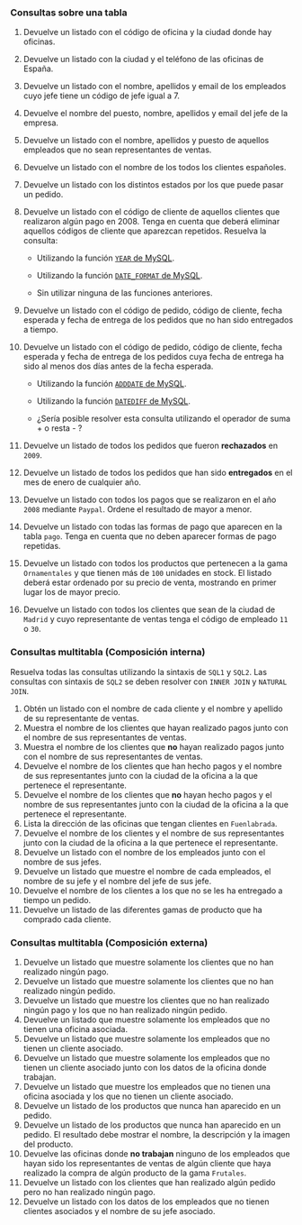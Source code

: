 ### Consultas sobre una tabla

1. Devuelve un listado con el código de oficina y la ciudad donde hay oficinas.
2. Devuelve un listado con la ciudad y el teléfono de las oficinas de España.
3. Devuelve un listado con el nombre, apellidos y email de los empleados cuyo jefe tiene un código de jefe igual a 7.
4. Devuelve el nombre del puesto, nombre, apellidos y email del jefe de la empresa.
5. Devuelve un listado con el nombre, apellidos y puesto de aquellos empleados que no sean representantes de ventas.
6. Devuelve un listado con el nombre de los todos los clientes españoles.
7. Devuelve un listado con los distintos estados por los que puede pasar un pedido.
8. Devuelve un listado con el código de cliente de aquellos clientes que realizaron algún pago en 2008. Tenga en cuenta que deberá eliminar aquellos códigos de cliente que aparezcan repetidos. Resuelva la consulta:

   - Utilizando la función [`YEAR` de MySQL](https://dev.mysql.com/doc/refman/5.5/en/date-and-time-functions.html#function_year).

   - Utilizando la función [`DATE_FORMAT` de MySQL](https://dev.mysql.com/doc/refman/5.5/en/date-and-time-functions.html#function_date-format).

   - Sin utilizar ninguna de las funciones anteriores.


9. Devuelve un listado con el código de pedido, código de cliente, fecha esperada y fecha de entrega de los pedidos que no han sido entregados a tiempo.
10. Devuelve un listado con el código de pedido, código de cliente, fecha esperada y fecha de entrega de los pedidos cuya fecha de entrega ha sido al menos dos días antes de la fecha esperada.

       - Utilizando la función [`ADDDATE` de MySQL](https://dev.mysql.com/doc/refman/5.5/en/date-and-time-functions.html#function_adddate).
    
    - Utilizando la función [`DATEDIFF` de MySQL](https://dev.mysql.com/doc/refman/5.5/en/date-and-time-functions.html#function_datediff).
    
    - ¿Sería posible resolver esta consulta utilizando el operador de suma + o resta - ?

11. Devuelve un listado de todos los pedidos que fueron **rechazados** en `2009`.

12. Devuelve un listado de todos los pedidos que han sido **entregados** en el mes de enero de cualquier año.

13. Devuelve un listado con todos los pagos que se realizaron en el año `2008` mediante `Paypal`. Ordene el resultado de mayor a menor.

14. Devuelve un listado con todas las formas de pago que aparecen en la tabla `pago`. Tenga en cuenta que no deben aparecer formas de pago repetidas.

15. Devuelve un listado con todos los productos que pertenecen a la gama `Ornamentales` y que tienen más de `100` unidades en stock. El listado deberá estar ordenado por su precio de venta, mostrando en primer lugar los de mayor precio.

16. Devuelve un listado con todos los clientes que sean de la ciudad de `Madrid` y cuyo representante de ventas tenga el código de empleado `11` o `30`.

   

### Consultas multitabla (Composición interna)

Resuelva todas las consultas utilizando la sintaxis de `SQL1` y `SQL2`. Las consultas con sintaxis de `SQL2` se deben resolver con `INNER JOIN` y `NATURAL JOIN`.

1. Obtén un listado con el nombre de cada cliente y el nombre y apellido de su representante de ventas.
2. Muestra el nombre de los clientes que hayan realizado pagos junto con el nombre de sus representantes de ventas.
3. Muestra el nombre de los clientes que **no** hayan realizado pagos junto con el nombre de sus representantes de ventas.
4. Devuelve el nombre de los clientes que han hecho pagos y el nombre de sus representantes junto con la ciudad de la oficina a la que pertenece el representante.
5. Devuelve el nombre de los clientes que **no** hayan hecho pagos y el nombre de sus representantes junto con la ciudad de la oficina a la que pertenece el representante.
6. Lista la dirección de las oficinas que tengan clientes en `Fuenlabrada`.
7. Devuelve el nombre de los clientes y el nombre de sus representantes junto con la ciudad de la oficina a la que pertenece el representante.
8. Devuelve un listado con el nombre de los empleados junto con el nombre de sus jefes.
9. Devuelve un listado que muestre el nombre de cada empleados, el nombre de su jefe y el nombre del jefe de sus jefe.
10. Devuelve el nombre de los clientes a los que no se les ha entregado a tiempo un pedido.
11. Devuelve un listado de las diferentes gamas de producto que ha comprado cada cliente.



### Consultas multitabla (Composición externa)

1. Devuelve un listado que muestre solamente los clientes que no han realizado ningún pago.
2. Devuelve un listado que muestre solamente los clientes que no han realizado ningún pedido.
3. Devuelve un listado que muestre los clientes que no han realizado ningún pago y los que no han realizado ningún pedido.
4. Devuelve un listado que muestre solamente los empleados que no tienen una oficina asociada.
5. Devuelve un listado que muestre solamente los empleados que no tienen un cliente asociado.
6. Devuelve un listado que muestre solamente los empleados que no tienen un cliente asociado junto con los datos de la oficina donde trabajan.
7. Devuelve un listado que muestre los empleados que no tienen una oficina asociada y los que no tienen un cliente asociado.
8. Devuelve un listado de los productos que nunca han aparecido en un pedido.
9. Devuelve un listado de los productos que nunca han aparecido en un pedido. El resultado debe mostrar el nombre, la descripción y la imagen del producto.
10. Devuelve las oficinas donde **no trabajan** ninguno de los empleados que hayan sido los representantes de ventas de algún cliente que haya realizado la compra de algún producto de la gama `Frutales`.
11. Devuelve un listado con los clientes que han realizado algún pedido pero no han realizado ningún pago.
12. Devuelve un listado con los datos de los empleados que no tienen clientes asociados y el nombre de su jefe asociado.